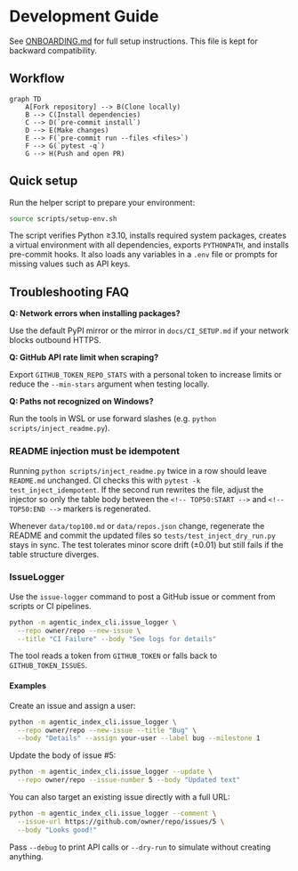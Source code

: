 # Development Guide

See [ONBOARDING.md](./ONBOARDING.md) for full setup instructions. This file is kept for backward compatibility.

## Workflow

```mermaid
graph TD
    A[Fork repository] --> B(Clone locally)
    B --> C(Install dependencies)
    C --> D(`pre-commit install`)
    D --> E(Make changes)
    E --> F(`pre-commit run --files <files>`)
    F --> G(`pytest -q`)
    G --> H(Push and open PR)
```

## Quick setup

Run the helper script to prepare your environment:

```bash
source scripts/setup-env.sh
```

The script verifies Python ≥3.10, installs required system packages, creates a
virtual environment with all dependencies, exports `PYTHONPATH`, and installs
pre-commit hooks. It also loads any variables in a `.env` file or prompts for
missing values such as API keys.

## Troubleshooting FAQ

**Q: Network errors when installing packages?**

Use the default PyPI mirror or the mirror in `docs/CI_SETUP.md` if your network blocks outbound HTTPS.

**Q: GitHub API rate limit when scraping?**

Export `GITHUB_TOKEN_REPO_STATS` with a personal token to increase limits or reduce the `--min-stars` argument when testing locally.

**Q: Paths not recognized on Windows?**

Run the tools in WSL or use forward slashes (e.g. `python scripts/inject_readme.py`).

### README injection must be idempotent

Running `python scripts/inject_readme.py` twice in a row should leave `README.md`
unchanged. CI checks this with `pytest -k test_inject_idempotent`. If the second
run rewrites the file, adjust the injector so only the table body between the
`<!-- TOP50:START -->` and `<!-- TOP50:END -->` markers is regenerated.

Whenever `data/top100.md` or `data/repos.json` change, regenerate the README and
commit the updated files so `tests/test_inject_dry_run.py` stays in sync. The
test tolerates minor score drift (±0.01) but still fails if the table structure
diverges.

### IssueLogger

Use the `issue-logger` command to post a GitHub issue or comment from scripts or
CI pipelines.

```bash
python -m agentic_index_cli.issue_logger \
  --repo owner/repo --new-issue \
  --title "CI Failure" --body "See logs for details"
```

The tool reads a token from `GITHUB_TOKEN` or falls back to
`GITHUB_TOKEN_ISSUES`.

#### Examples

Create an issue and assign a user:

```bash
python -m agentic_index_cli.issue_logger \
  --repo owner/repo --new-issue --title "Bug" \
  --body "Details" --assign your-user --label bug --milestone 1
```

Update the body of issue #5:

```bash
python -m agentic_index_cli.issue_logger --update \
  --repo owner/repo --issue-number 5 --body "Updated text"
```

You can also target an existing issue directly with a full URL:

```bash
python -m agentic_index_cli.issue_logger --comment \
  --issue-url https://github.com/owner/repo/issues/5 \
  --body "Looks good!"
```

Pass `--debug` to print API calls or `--dry-run` to simulate without creating
anything.

